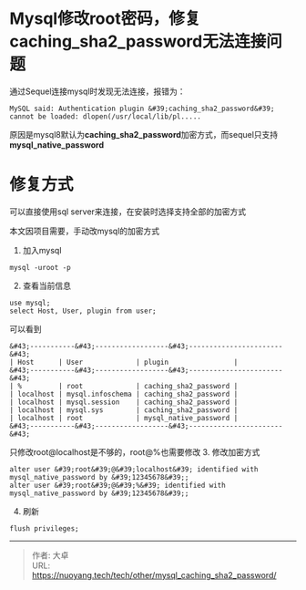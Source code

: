 # Mysql修改root密码，修复caching_sha2_password无法连接问题


通过Sequel连接mysql时发现无法连接，报错为：
```
MySQL said: Authentication plugin &#39;caching_sha2_password&#39; cannot be loaded: dlopen(/usr/local/lib/pl.....
```

原因是mysql8默认为**caching_sha2_password**加密方式，而sequel只支持**mysql_native_password**

# 修复方式
可以直接使用sql server来连接，在安装时选择支持全部的加密方式

本文因项目需要，手动改mysql的加密方式

1. 加入mysql
```
mysql -uroot -p
```

2. 查看当前信息
```
use mysql;
select Host, User, plugin from user;
```
可以看到

```
&#43;-----------&#43;------------------&#43;-----------------------&#43;
| Host      | User             | plugin                |
&#43;-----------&#43;------------------&#43;-----------------------&#43;
| %         | root             | caching_sha2_password |
| localhost | mysql.infoschema | caching_sha2_password |
| localhost | mysql.session    | caching_sha2_password |
| localhost | mysql.sys        | caching_sha2_password |
| localhost | root             | mysql_native_password |
&#43;-----------&#43;------------------&#43;-----------------------&#43;
```
只修改root@localhost是不够的，root@%也需要修改
3. 修改加密方式

```
alter user &#39;root&#39;@&#39;localhost&#39; identified with mysql_native_password by &#39;12345678&#39;;
alter user &#39;root&#39;@&#39;%&#39; identified with mysql_native_password by &#39;12345678&#39;;
```

4. 刷新
```
flush privileges;
```

---

> 作者: 大卓  
> URL: https://nuoyang.tech/tech/other/mysql_caching_sha2_password/  

